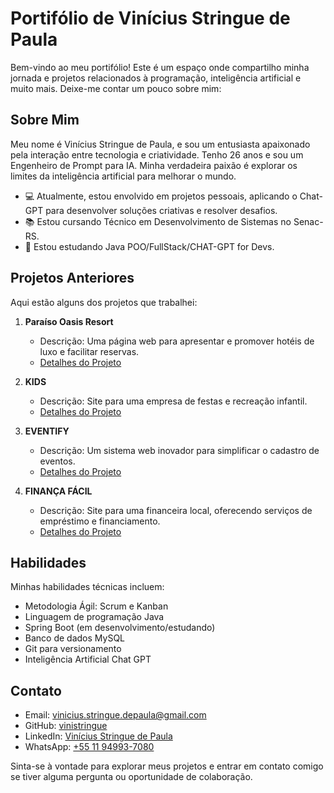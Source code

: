 # Portifólio de Vinícius Stringue de Paula

Bem-vindo ao meu portifólio! Este é um espaço onde compartilho minha jornada e projetos relacionados à programação, inteligência artificial e muito mais. Deixe-me contar um pouco sobre mim:

## Sobre Mim

Meu nome é Vinícius Stringue de Paula, e sou um entusiasta apaixonado pela interação entre tecnologia e criatividade. Tenho 26 anos e sou um Engenheiro de Prompt para IA. Minha verdadeira paixão é explorar os limites da inteligência artificial para melhorar o mundo.

- 💻 Atualmente, estou envolvido em projetos pessoais, aplicando o Chat-GPT para desenvolver soluções criativas e resolver desafios.
- 📚 Estou cursando Técnico em Desenvolvimento de Sistemas no Senac-RS.
- 🌱 Estou estudando Java POO/FullStack/CHAT-GPT for Devs.

## Projetos Anteriores

Aqui estão alguns dos projetos que trabalhei:

1. **Paraíso Oasis Resort**
   - Descrição: Uma página web para apresentar e promover hotéis de luxo e facilitar reservas.
   - [Detalhes do Projeto](https://github.com/vinistringue/Hoteis-website)

2. **KIDS**
   - Descrição: Site para uma empresa de festas e recreação infantil.
   - [Detalhes do Projeto](https://github.com/vinistringue/Pagina-portifolio)

3. **EVENTIFY**
   - Descrição: Um sistema web inovador para simplificar o cadastro de eventos.
   - [Detalhes do Projeto](https://github.com/vinistringue/Eventify)

4. **FINANÇA FÁCIL**
   - Descrição: Site para uma financeira local, oferecendo serviços de empréstimo e financiamento.
   - [Detalhes do Projeto](https://github.com/vinistringue/Financeira-website)

## Habilidades

Minhas habilidades técnicas incluem:

- Metodologia Ágil: Scrum e Kanban
- Linguagem de programação Java
- Spring Boot (em desenvolvimento/estudando)
- Banco de dados MySQL
- Git para versionamento
- Inteligência Artificial Chat GPT

## Contato

- Email: [vinicius.stringue.depaula@gmail.com](mailto:vinicius.stringue.depaula@gmail.com)
- GitHub: [vinistringue](https://github.com/vinistringue)
- LinkedIn: [Vinícius Stringue de Paula](https://www.linkedin.com/in/vinicius-stringue-de-paula-810033150/)
- WhatsApp: [+55 11 94993-7080](https://api.whatsapp.com/send?phone=+5511949937080&text=Ol%C3%A1%2C+tudo+bom%3F+Vim+pelo+seu+Portif%C3%B3lio)

Sinta-se à vontade para explorar meus projetos e entrar em contato comigo se tiver alguma pergunta ou oportunidade de colaboração.
